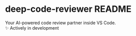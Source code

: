 # deep-code-reviewer README

Your AI-powered code review partner inside VS Code.  
✨ Actively in development

